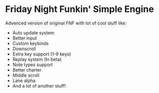 # Friday Night Funkin' Simple Engine

Advenced version of original FNF with lot of cool stuff like:
- Auto update system
- Better input
- Custom keybinds
- Downscroll
- Extra key support (1-9 keys)
- Replay system (In beta)
- Note types support
- Better charter
- Middle scroll
- Lane alpha
- And a lot of another stuff!
